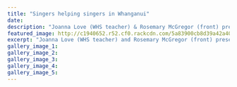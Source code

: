 ```yaml
---
title: "Singers helping singers in Whanganui"
date: 
description: "Joanna Love (WHS teacher) & Rosemary McGregor (front) present Lyn Hughes, Audrey Fowler, Vivienne Stevenson & Dorothy Trail with a funding boost..."
featured_image: http://c1940652.r52.cf0.rackcdn.com/5a83900cb8d39a42a40005dd/Untitled-1.jpg
excerpt: "Joanna Love (WHS teacher) and Rosemary McGregor (front) present Lyn Hughes, Audrey Fowler, Vivienne Stevenson and Dorothy Trail with a funding boost."
gallery_image_1: 
gallery_image_2: 
gallery_image_3: 
gallery_image_4: 
gallery_image_5: 
---
```

